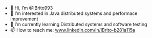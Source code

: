 - 👋 Hi, I’m @IBrito993
- 👀 I’m interested in Java distributed systems and performace improvement
- 🌱 I’m currently learning Distributed systems and software testing 
- 📫 How to reach me: www.linkedin.com/in/IBrito-b281a115a


